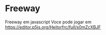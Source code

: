 # Freeway
Freeway em javascript
Voce pode jogar em https://editor.p5js.org/Heitorfrc/full/s0mZcXBJF
